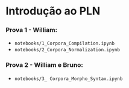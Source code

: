 # Introdução ao PLN

### Prova 1 - William:
- ```notebooks/1_Corpora_Compilation.ipynb```
- ```notebooks/2_Corpora_Normalization.ipynb```

### Prova 2 - William e Bruno:
- ```notebooks/3_ Corpora_Morpho_Syntax.ipynb```
